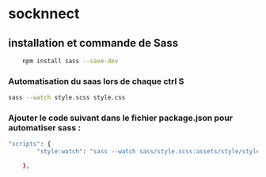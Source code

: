 # socknnect

## installation et commande de Sass

```bash
    npm install sass --save-dev
```

### Automatisation du saas lors de chaque ctrl S

```bash
sass --watch style.scss style.css
```

### Ajouter le code suivant dans le fichier package.json pour automatiser sass :

```bash
"scripts": {
        "style:watch": "sass --watch sass/style.scss:assets/style/style.css",

    },
```
